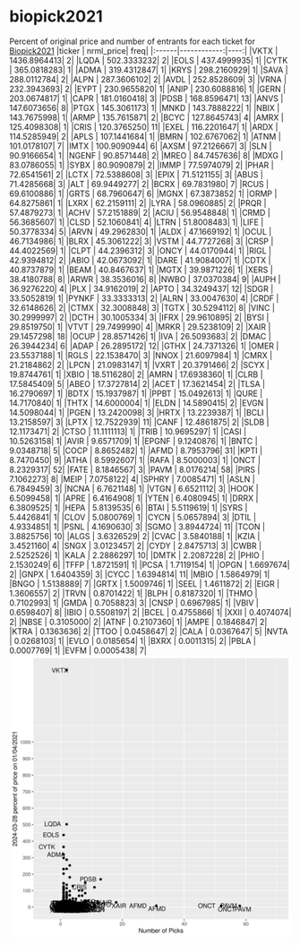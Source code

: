 # biopick2021
Percent of original price and number of entrants for each ticket for [Biopick2021](https://twitter.com/hashtag/Biopick2021)
|ticker |   nrml_price| freq|
|:------|------------:|----:|
|VKTX   | 1436.8964413|    2|
|LQDA   |  502.3333232|    2|
|EOLS   |  437.4999935|    1|
|CYTK   |  365.0818283|    1|
|ADMA   |  319.4312847|    1|
|KRYS   |  298.2160929|    1|
|SAVA   |  288.0112784|    2|
|ALPN   |  287.3606102|    2|
|AVDL   |  252.8528609|    3|
|VRNA   |  232.3943693|    2|
|EYPT   |  230.9655820|    1|
|ANIP   |  230.6088816|    1|
|GERN   |  203.0674817|    1|
|CAPR   |  181.0160418|    3|
|PDSB   |  168.8596471|   13|
|ANVS   |  147.6073656|    8|
|PTGX   |  145.3061173|    1|
|MNKD   |  143.7888222|    1|
|NBIX   |  143.7675998|    1|
|ARMP   |  135.7615871|    2|
|BCYC   |  127.8645743|    4|
|AMRX   |  125.4098308|    1|
|CRIS   |  120.3765250|   11|
|EXEL   |  116.2201647|    1|
|ARDX   |  114.5285949|    2|
|APLS   |  107.1441684|    1|
|BMRN   |  102.6767062|    1|
|ATNM   |  101.0178107|    7|
|IMTX   |  100.9090944|    6|
|AXSM   |   97.2126667|    3|
|SLN    |   90.9166654|    1|
|NGENF  |   90.8571448|    2|
|MREO   |   84.7457636|    8|
|MDXG   |   83.0786055|    1|
|SYBX   |   80.9090879|    2|
|IMMP   |   77.5974079|    2|
|PHAR   |   72.6541561|    2|
|LCTX   |   72.5388608|    3|
|EPIX   |   71.5121155|    3|
|ABUS   |   71.4285668|    3|
|ALT    |   69.9449277|    2|
|BCRX   |   69.7831980|    7|
|RCUS   |   69.6100886|    1|
|GRTS   |   68.7960647|    6|
|MGNX   |   67.3873852|    1|
|ORMP   |   64.8275861|    1|
|LXRX   |   62.2159111|    2|
|LYRA   |   58.0960885|    2|
|PRQR   |   57.4879273|    1|
|ACHV   |   57.2151889|    2|
|ACIU   |   56.9548848|    1|
|CRMD   |   56.3685607|    1|
|CLSD   |   52.1060841|    4|
|LTRN   |   51.8008483|    1|
|LIFE   |   50.3778334|    5|
|ARVN   |   49.2962830|    1|
|ALDX   |   47.1669192|    1|
|OCUL   |   46.7134986|    1|
|BLRX   |   45.3061222|    3|
|VSTM   |   44.7727268|    3|
|CRSP   |   44.4022569|    1|
|CLPT   |   44.2396312|    3|
|ONCY   |   44.0170944|    1|
|RIGL   |   42.9394812|    2|
|ABIO   |   42.0673092|    1|
|DARE   |   41.9084007|    1|
|CDTX   |   40.8737879|    1|
|BEAM   |   40.8467637|    1|
|MGTX   |   39.9871226|    1|
|XERS   |   38.4180788|    8|
|ARWR   |   38.3536016|    8|
|NWBO   |   37.0370384|    9|
|AUPH   |   36.9276220|    4|
|PLX    |   34.9162019|    2|
|APTO   |   34.3249437|   12|
|SDGR   |   33.5052819|    1|
|PYNKF  |   33.3333313|    2|
|ALRN   |   33.0047630|    4|
|CRDF   |   32.6148626|    2|
|CTMX   |   32.3008848|    3|
|TGTX   |   30.5294112|    8|
|VINC   |   30.2999997|    2|
|DCTH   |   30.1005334|    3|
|IFRX   |   29.9610895|    2|
|BYSI   |   29.8519750|    1|
|VTVT   |   29.7499990|    4|
|MRKR   |   29.5238109|    2|
|XAIR   |   29.1457298|   18|
|OCUP   |   28.8571426|    1|
|IVA    |   26.5093683|    2|
|DMAC   |   26.3944234|    6|
|ADAP   |   26.2895172|   12|
|GTHX   |   24.7371326|    1|
|OMER   |   23.5537188|    1|
|RGLS   |   22.1538470|    3|
|NNOX   |   21.6097984|    1|
|CMRX   |   21.2184862|    2|
|LPCN   |   21.0983147|    1|
|VXRT   |   20.3791466|    2|
|SCYX   |   19.8744761|    1|
|XBIO   |   18.5116280|    2|
|AMRN   |   17.6938360|    1|
|CLRB   |   17.5845409|    5|
|ABEO   |   17.3727814|    2|
|ACET   |   17.3621454|    2|
|TLSA   |   16.2790697|    1|
|BDTX   |   15.1937987|    1|
|PPBT   |   15.0492613|    1|
|QURE   |   14.7170840|    1|
|THTX   |   14.6000004|    1|
|ELDN   |   14.5890415|    2|
|EVGN   |   14.5098044|    1|
|PGEN   |   13.2420098|    3|
|HRTX   |   13.2239387|    1|
|BCLI   |   13.2158597|    3|
|LPTX   |   12.7522939|   11|
|CANF   |   12.4861875|    2|
|SLDB   |   12.1173471|    2|
|CTSO   |   11.1111113|    1|
|TRIB   |   10.9695297|    1|
|CASI   |   10.5263158|    1|
|AVIR   |    9.6571709|    1|
|EPGNF  |    9.1240876|    1|
|BNTC   |    9.0348718|    5|
|COCP   |    8.8652482|    1|
|AFMD   |    8.7953796|   31|
|KPTI   |    8.7470450|    9|
|ATHA   |    8.5992607|    1|
|RAFA   |    8.5000003|    1|
|ONCT   |    8.2329317|   52|
|FATE   |    8.1846567|    3|
|PAVM   |    8.0176214|   58|
|PIRS   |    7.1062273|    8|
|MEIP   |    7.0758122|    4|
|SPHRY  |    7.0085471|    1|
|ASLN   |    6.7849459|    3|
|NCNA   |    6.7621148|    1|
|VTGN   |    6.6521112|    3|
|HOOK   |    6.5099458|    1|
|APRE   |    6.4164908|    1|
|YTEN   |    6.4080945|    1|
|DRRX   |    6.3809525|    1|
|HEPA   |    5.8139535|    6|
|BTAI   |    5.5119619|    1|
|SYRS   |    5.4426841|    1|
|CLOV   |    5.0800769|    1|
|CYCN   |    5.0657894|    3|
|DTIL   |    4.9334851|    1|
|PSNL   |    4.1690630|    3|
|SGMO   |    3.8944724|   11|
|TCON   |    3.8825756|   10|
|ALGS   |    3.6326529|    2|
|CVAC   |    3.5840188|    1|
|KZIA   |    3.4521160|    4|
|SNGX   |    3.0123457|    2|
|CYDY   |    2.8475713|    3|
|CWBR   |    2.5252526|    1|
|KALA   |    2.2886297|   10|
|DMTK   |    2.2087228|    2|
|PHIO   |    2.1530249|    6|
|TFFP   |    1.8721591|    1|
|PCSA   |    1.7119154|    1|
|OPGN   |    1.6697674|    2|
|GNPX   |    1.6404359|    3|
|CYCC   |    1.6394814|   11|
|MBIO   |    1.5864979|    1|
|BNGO   |    1.5138889|    7|
|GRTX   |    1.5009746|    1|
|SEEL   |    1.4611872|    2|
|EIGR   |    1.3606557|    2|
|TRVN   |    0.8701422|    1|
|BLPH   |    0.8187320|    1|
|THMO   |    0.7102993|    1|
|GMDA   |    0.7058823|    3|
|CNSP   |    0.6967985|    1|
|VBIV   |    0.6598407|    8|
|IBIO   |    0.5508197|    2|
|BCEL   |    0.4755866|    1|
|XXII   |    0.4074074|    2|
|NBSE   |    0.3105000|    2|
|ATNF   |    0.2107360|    1|
|AMPE   |    0.1846847|    2|
|KTRA   |    0.1363636|    2|
|TTOO   |    0.0458647|    2|
|CALA   |    0.0367647|    5|
|NVTA   |    0.0268103|    1|
|EVLO   |    0.0185654|    1|
|BXRX   |    0.0011315|    2|
|PBLA   |    0.0007769|    1|
|EVFM   |    0.0005438|    7|
![retvspicks](biopicks.png?raw=true)
